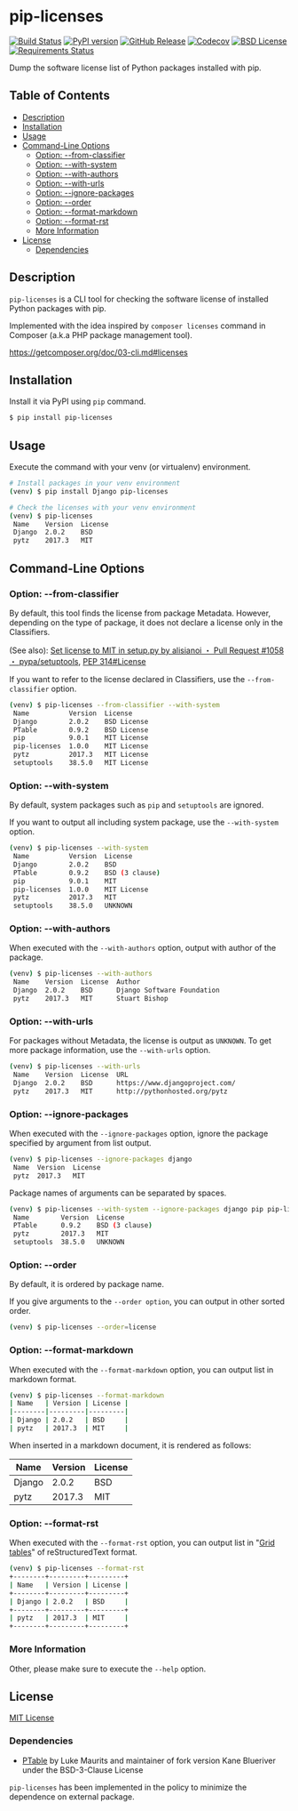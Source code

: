 # pip-licenses

[![Build Status](https://travis-ci.org/raimon49/pip-licenses.svg?branch=master)](https://travis-ci.org/raimon49/pip-licenses) [![PyPI version](https://badge.fury.io/py/pip-licenses.svg)](https://badge.fury.io/py/pip-licenses) [![GitHub Release](https://img.shields.io/github/release/raimon49/pip-licenses.svg)](https://github.com/raimon49/pip-licenses/releases) [![Codecov](https://codecov.io/gh/raimon49/pip-licenses/branch/master/graph/badge.svg)](https://codecov.io/gh/raimon49/pip-licenses) [![BSD License](http://img.shields.io/badge/license-MIT-green.svg)](https://github.com/raimon49/pip-licenses/blob/master/LICENSE) [![Requirements Status](https://requires.io/github/raimon49/pip-licenses/requirements.svg?branch=master)](https://requires.io/github/raimon49/pip-licenses/requirements/?branch=master)

Dump the software license list of Python packages installed with pip.

## Table of Contents

* [Description](#description)
* [Installation](#installation)
* [Usage](#usage)
* [Command\-Line Options](#command-line-options)
    * [Option: \-\-from\-classifier](#option---from-classifier)
    * [Option: \-\-with\-system](#option---with-system)
    * [Option: \-\-with\-authors](#option---with-authors)
    * [Option: \-\-with\-urls](#option---with-urls)
    * [Option: \-\-ignore\-packages](#option---ignore-packages)
    * [Option: \-\-order](#option---order)
    * [Option: \-\-format\-markdown](#option---format-markdown)
    * [Option: \-\-format\-rst](#option---format-rst)
    * [More Information](#more-information)
* [License](#license)
    * [Dependencies](#dependencies)

## Description

`pip-licenses` is a CLI tool for checking the software license of installed Python packages with pip.

Implemented with the idea inspired by `composer licenses` command in Composer (a.k.a PHP package management tool).

https://getcomposer.org/doc/03-cli.md#licenses

## Installation

Install it via PyPI using `pip` command.

```bash
$ pip install pip-licenses
```

## Usage

Execute the command with your venv (or virtualenv) environment.

```bash
# Install packages in your venv environment
(venv) $ pip install Django pip-licenses

# Check the licenses with your venv environment
(venv) $ pip-licenses
 Name    Version  License
 Django  2.0.2    BSD
 pytz    2017.3   MIT
```

## Command-Line Options

### Option: --from-classifier

By default, this tool finds the license from package Metadata. However, depending on the type of package, it does not declare a license only in the Classifiers.

(See also): [Set license to MIT in setup.py by alisianoi ・ Pull Request #1058 ・ pypa/setuptools](https://github.com/pypa/setuptools/pull/1058), [PEP 314\#License](https://www.python.org/dev/peps/pep-0314/#license)

If you want to refer to the license declared in Classifiers, use the `--from-classifier` option.

```bash
(venv) $ pip-licenses --from-classifier --with-system
 Name          Version  License
 Django        2.0.2    BSD License
 PTable        0.9.2    BSD License
 pip           9.0.1    MIT License
 pip-licenses  1.0.0    MIT License
 pytz          2017.3   MIT License
 setuptools    38.5.0   MIT License
```

### Option: --with-system

By default, system packages such as `pip` and `setuptools` are ignored.

If you want to output all including system package, use the `--with-system` option.

```bash
(venv) $ pip-licenses --with-system
 Name          Version  License
 Django        2.0.2    BSD
 PTable        0.9.2    BSD (3 clause)
 pip           9.0.1    MIT
 pip-licenses  1.0.0    MIT License
 pytz          2017.3   MIT
 setuptools    38.5.0   UNKNOWN
```

### Option: --with-authors

When executed with the `--with-authors` option, output with author of the package.

```bash
(venv) $ pip-licenses --with-authors
 Name    Version  License  Author
 Django  2.0.2    BSD      Django Software Foundation
 pytz    2017.3   MIT      Stuart Bishop
```

### Option: --with-urls

For packages without Metadata, the license is output as `UNKNOWN`. To get more package information, use the `--with-urls` option.

```bash
(venv) $ pip-licenses --with-urls
 Name    Version  License  URL
 Django  2.0.2    BSD      https://www.djangoproject.com/
 pytz    2017.3   MIT      http://pythonhosted.org/pytz
```

### Option: --ignore-packages

When executed with the `--ignore-packages` option, ignore the package specified by argument from list output.

```bash
(venv) $ pip-licenses --ignore-packages django
 Name  Version  License
 pytz  2017.3   MIT
```

Package names of arguments can be separated by spaces.

```bash
(venv) $ pip-licenses --with-system --ignore-packages django pip pip-licenses
 Name        Version  License
 PTable      0.9.2    BSD (3 clause)
 pytz        2017.3   MIT
 setuptools  38.5.0   UNKNOWN
```

### Option: --order

By default, it is ordered by package name.

If you give arguments to the `--order option`, you can output in other sorted order.

```bash
(venv) $ pip-licenses --order=license
```

### Option: --format-markdown

When executed with the `--format-markdown` option, you can output list in markdown format.

```bash
(venv) $ pip-licenses --format-markdown
| Name   | Version | License |
|--------|---------|---------|
| Django | 2.0.2   | BSD     |
| pytz   | 2017.3  | MIT     |
```

When inserted in a markdown document, it is rendered as follows:

| Name   | Version | License |
|--------|---------|---------|
| Django | 2.0.2   | BSD     |
| pytz   | 2017.3  | MIT     |

### Option: --format-rst

When executed with the `--format-rst` option, you can output list in "[Grid tables](http://docutils.sourceforge.net/docs/ref/rst/restructuredtext.html#grid-tables)" of reStructuredText format.

```bash
(venv) $ pip-licenses --format-rst
+--------+---------+---------+
| Name   | Version | License |
+--------+---------+---------+
| Django | 2.0.2   | BSD     |
+--------+---------+---------+
| pytz   | 2017.3  | MIT     |
+--------+---------+---------+
```

### More Information

Other, please make sure to execute the `--help` option.

## License

[MIT License](https://github.com/raimon49/pip-licenses/blob/master/LICENSE)

### Dependencies

* [PTable](https://pypi.python.org/pypi/PTable) by Luke Maurits and maintainer of fork version Kane Blueriver under the BSD-3-Clause License

`pip-licenses` has been implemented in the policy to minimize the dependence on external package.

